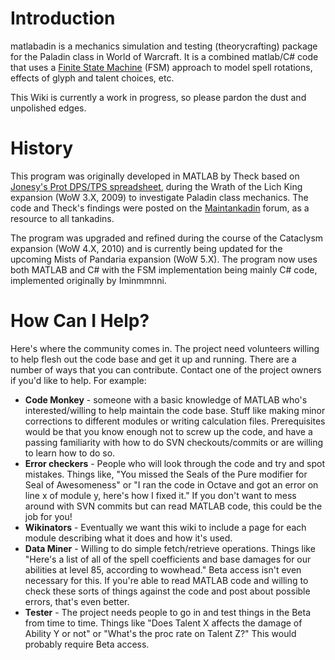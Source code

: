 # Introduction #

matlabadin is a mechanics simulation and testing (theorycrafting) package for the Paladin class in World of Warcraft. It is a combined matlab/C# code that uses a [Finite State Machine](http://en.wikipedia.org/wiki/Finite-state_machine) (FSM) approach to model spell rotations, effects of glyph and talent choices, etc.

This Wiki is currently a work in progress, so please pardon the dust and unpolished edges.

# History #

This program was originally developed in MATLAB by Theck based on [Jonesy's Prot DPS/TPS spreadsheet](http://www.failsafedesign.com/maintankadin/viewtopic.php?t=20085), during the Wrath of the Lich King expansion (WoW 3.X, 2009) to investigate Paladin class mechanics. The code and Theck's findings were posted on the [Maintankadin](http://maintankadin.failsafedesign.com/forum/) forum, as a resource to all tankadins.

The program was upgraded and refined during the course of the Cataclysm expansion (WoW 4.X, 2010) and is currently being updated for the upcoming Mists of Pandaria expansion (WoW 5.X). The program now uses both MATLAB and C# with the FSM implementation being mainly C# code, implemented originally by Iminmmnni.

# How Can I Help? #
Here's where the community comes in. The project need volunteers willing to help flesh out the code base and get it up and running. There are a number of ways that you can contribute. Contact one of the project owners if you'd like to help. For example:
  * **Code Monkey** - someone with a basic knowledge of MATLAB who's interested/willing to help maintain the code base. Stuff like making minor corrections to different modules or writing calculation files. Prerequisites would be that you know enough not to screw up the code, and have a passing familiarity with how to do SVN checkouts/commits or are willing to learn how to do so.
  * **Error checkers** - People who will look through the code and try and spot mistakes. Things like, "You missed the Seals of the Pure modifier for Seal of Awesomeness" or "I ran the code in Octave and got an error on line x of module y, here's how I fixed it." If you don't want to mess around with SVN commits but can read MATLAB code, this could be the job for you!
  * **Wikinators** - Eventually we want this wiki to include a page for each module describing what it does and how it's used.
  * **Data Miner** - Willing to do simple fetch/retrieve operations. Things like "Here's a list of all of the spell coefficients and base damages for our abilities at level 85, according to wowhead." Beta access isn't even necessary for this. If you're able to read MATLAB code and willing to check these sorts of things against the code and post about possible errors, that's even better.
  * **Tester** - The project needs people to go in and test things in the Beta from time to time. Things like "Does Talent X affects the damage of Ability Y or not" or "What's the proc rate on Talent Z?" This would probably require Beta access.
